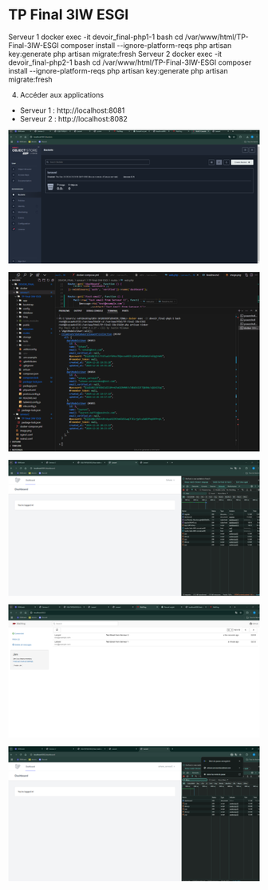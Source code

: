 # TP Final 3IW ESGI


Serveur 1
docker exec -it devoir_final-php1-1 bash
cd /var/www/html/TP-Final-3IW-ESGI
composer install --ignore-platform-reqs
php artisan key:generate
php artisan migrate:fresh
Serveur 2
docker exec -it devoir_final-php2-1 bash
cd /var/www/html/TP-Final-3IW-ESGI
composer install --ignore-platform-reqs
php artisan key:generate
php artisan migrate:fresh


4. Accéder aux applications
- Serveur 1 : http://localhost:8081
- Serveur 2 : http://localhost:8082


![alt text](img/image.png)




![alt text](img/image-5.png)



![alt text](img/image-2.png)

![alt text](img/image-3.png)





![alt text](img/image-1.png)